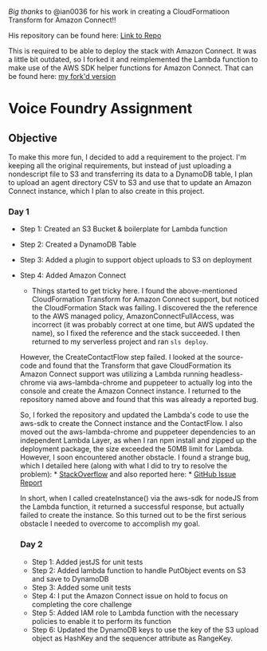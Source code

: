 *Big thanks* to @ian0036 for his work in creating a CloudFormatioon Transform for Amazon Connect!!

His repository can be found here: [Link to Repo](https://github.com/iann0036/amazon-connect-cfn)

This is required to be able to deploy the stack with Amazon Connect. It was a little bit outdated, so I forked it and reimplemented the Lambda function to make use of the AWS SDK helper functions for Amazon Connect. That can be found here: [my fork'd version](https://github.com/Caoimhin89/amazon-connect-cfn.git)


# Voice Foundry Assignment

## Objective
To make this more fun, I decided to add a requirement to the project. I'm keeping all the original requirements, but instead of just uploading a nondescript file to S3 and transferring its data to a DynamoDB table, I plan to upload an agent directory CSV to S3 and use that to update an Amazon Connect instance, which I plan to also create in this project.

### Day 1
* Step 1: Created an S3 Bucket & boilerplate for Lambda function
* Step 2: Created a DynamoDB Table
* Step 3: Added a plugin to support object uploads to S3 on deployment
* Step 4: Added Amazon Connect
    * Things started to get tricky here. I found the above-mentioned CloudFormation Transform for Amazon Connect support, but noticed the CloudFormation Stack was failing. I discovered the the reference to the AWS managed policy, AmazonConnectFullAccess, was incorrect (it was probably correct at one time, but AWS updated the name), so I fixed the reference and the stack succeeded. I then returned to my serverless project and ran `sls deploy`. 
    
    However, the CreateContactFlow step failed.
    I looked at the source-code and found that the Transform that gave CloudFormation its Amazon Connect support was utilizing a Lambda running headless-chrome via aws-lambda-chrome and puppeteer to actually log into the console and create the Amazon Connect instance. I returned to the repository named above and found that this was already a reported bug. 
    
    So, I forked the repository and updated the Lambda's code to use the aws-sdk to create the Connect instance and the ContactFlow. I also moved out the aws-lambda-chrome and puppeteer dependencies to an independent Lambda Layer, as when I ran npm install and zipped up the deployment package, the size exceeded the 50MB limit for Lambda. However, I soon encountered another obstacle.
    I found a strange bug, which I detailed here (along with what I did to try to resolve the problem): 
        * [StackOverflow](https://stackoverflow.com/questions/65057634/amazon-connect-in-creation-failed-status-after-successful-call-to-createinsta)
    and also reported here:
        * [GitHub Issue Report](https://github.com/aws/aws-sdk-js/issues/3557)
    
    In short, when I called createInstance() via the aws-sdk for nodeJS from the Lambda function, it returned a successful response, but actually failed to create the instance. So this turned out to be the first serious obstacle I needed to overcome to accomplish my goal.

    ### Day 2
    * Step 1: Added jestJS for unit tests
    * Step 2: Added lambda function to handle PutObject events on S3 and save to DynamoDB
    * Step 3: Added some unit tests
    * Step 4: I put the Amazon Connect issue on hold to focus on completing the core challenge
    * Step 5: Added IAM role to Lambda function with the necessary policies to enable it to perform its function
    * Step 6: Updated the DynamoDB keys to use the key of the S3 upload object as HashKey and the sequencer attribute as RangeKey.
